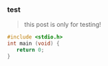 ### test

> this post is only for testing!



```c
#include <stdio.h>
int main (void) {
   return 0;
}
```
